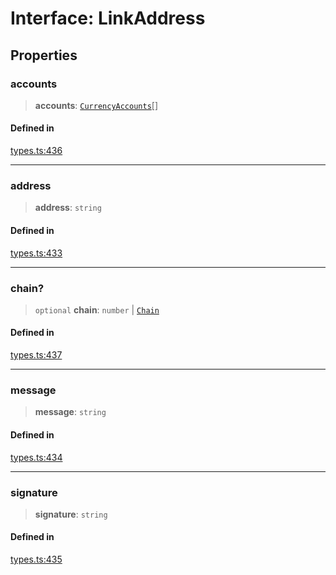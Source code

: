 # Interface: LinkAddress

## Properties

### accounts

> **accounts**: [`CurrencyAccounts`](/docs/packages/SDK/interfaces/CurrencyAccounts.md)[]

#### Defined in

[types.ts:436](https://github.com/monerium/js-monorepo/blob/main/packages/sdk/src/types.ts#L436)

***

### address

> **address**: `string`

#### Defined in

[types.ts:433](https://github.com/monerium/js-monorepo/blob/main/packages/sdk/src/types.ts#L433)

***

### chain?

> `optional` **chain**: `number` \| [`Chain`](/docs/packages/SDK/type-aliases/Chain.md)

#### Defined in

[types.ts:437](https://github.com/monerium/js-monorepo/blob/main/packages/sdk/src/types.ts#L437)

***

### message

> **message**: `string`

#### Defined in

[types.ts:434](https://github.com/monerium/js-monorepo/blob/main/packages/sdk/src/types.ts#L434)

***

### signature

> **signature**: `string`

#### Defined in

[types.ts:435](https://github.com/monerium/js-monorepo/blob/main/packages/sdk/src/types.ts#L435)

